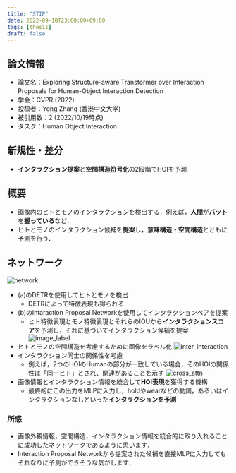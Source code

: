 ```yaml
---
title: "STIP"
date: 2022-09-18T23:00:00+09:00
tags: [thesis]
draft: false
---
```


## 論文情報

- 論文名：Exploring Structure-aware Transformer over Interaction Proposals for Human-Object Interaction Detection　
- 学会：CVPR (2022)
- 投稿者：Yong Zhang (香港中文大学)
- 被引用数：2 (2022/10/19時点)
- タスク：Human Object Interaction

## 新規性・差分

- **インタラクション提案**と**空間構造符号化**の2段階でHOIを予測
<!--more-->

## 概要

- 画像内のヒトとモノのインタラクションを検出する．例えば，**人間**が**バット**を**握っている**など．
- ヒトとモノのインタラクション候補を**提案**し，**意味構造・空間構造**とともに予測を行う．


## ネットワーク

![network](/STIP/network.png) 
- (a)のDETRを使用してヒトとモノを検出
    - DETRによって特徴表現も得られる
- (b)のIntaraction Proposal Networkを使用してインタラクションペアを提案
    - ヒト特徴表現とモノ特徴表現とそれらのIOUから**インタラクションスコア**を予測し，それに基づいてインタラクション候補を提案
![image_label](/STIP/image_label.png) 
- ヒトとモノの空間構造を考慮するために画像をラベル化
![inter_interaction](/STIP/interaction.png) 
- インタラクション同士の関係性を考慮
    - 例えば，2つのHOIのHumanの部分が一致している場合，そのHOIの関係性は「同一ヒト」とされ、関連があることを示す
![cross_attn](/STIP/cross_attn.png) 
- 画像情報とインタラクション情報を統合して**HOI表現**を獲得する機構
    - 最終的にこの出力をMLPに入力し，holdやwearなどの動詞，あるいはインタラクションなしといった**インタラクションを予測**

### 所感

- 画像外観情報，空間構造，インタラクション情報を統合的に取り入れることに成功したネットワークであるように思います．
- Interaction Proposal Networkから提案された候補を直接MLPに入力してもそれなりに予測ができそうな気がします．
